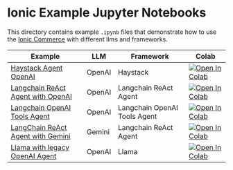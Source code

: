 # Ionic Example Jupyter Notebooks

This directory contains example `.ipynb` files that demonstrate how to use the [Ionic Commerce](https://ioniccommerce.com) with different llms and frameworks.

| Example                                                                 | LLM    | Framework                    | Colab                                                                                                                                                                                                         |
|-------------------------------------------------------------------------|--------|------------------------------|---------------------------------------------------------------------------------------------------------------------------------------------------------------------------------------------------------------|
| [Haystack Agent OpenAI](haystack_agent_openai.ipynb)                    | OpenAI | Haystack                     | [![Open In Colab](https://colab.research.google.com/assets/colab-badge.svg)](https://colab.research.google.com/github/ioniccommerce/examples/blob/main/examples/notebooks/haystack_agent_openai.ipynb)        |
| [Langchain ReAct Agent with OpenAI](langchain_react_agent_openai.ipynb) | OpenAI | Langchain ReAct Agent        | [![Open In Colab](https://colab.research.google.com/assets/colab-badge.svg)](https://colab.research.google.com/github/ioniccommerce/examples/blob/main/examples/notebooks/langchain_react_agent_openai.ipynb) |
| [Langchain OpenAI Tools Agent](langchain_openai_tools.ipynb)            | OpenAI | Langchain OpenAI Tools Agent | [![Open In Colab](https://colab.research.google.com/assets/colab-badge.svg)](https://colab.research.google.com/github/ioniccommerce/examples/blob/main/examples/notebooks/langchain_openai_tools.ipynb)       |
| [LangChain ReAct Agent with Gemini](langchain_react_agent_gemini.ipynb) | Gemini | Langchain ReAct Agent        | [![Open In Colab](https://colab.research.google.com/assets/colab-badge.svg)](https://colab.research.google.com/github/ioniccommerce/examples/blob/main/examples/notebooks/langchain_react_agent_gemini.ipynb) |
| [Llama with legacy OpenAI Agent](llama_legacy_openai_agent.ipynb)       | OpenAI | Llama                        | [![Open In Colab](https://colab.research.google.com/assets/colab-badge.svg)](https://colab.research.google.com/github/ioniccommerce/examples/blob/main/examples/notebooks/llama_legacy_openai_agent.ipynb)    |
